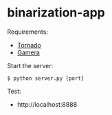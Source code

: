 binarization-app
================
Requirements: 

* [Tornado](tornadoweb.org)
* [Gamera](gamera.informatik.hsnr.de)

Start the server:

    $ python server.py [port]

Test:

* http://localhost:8888
